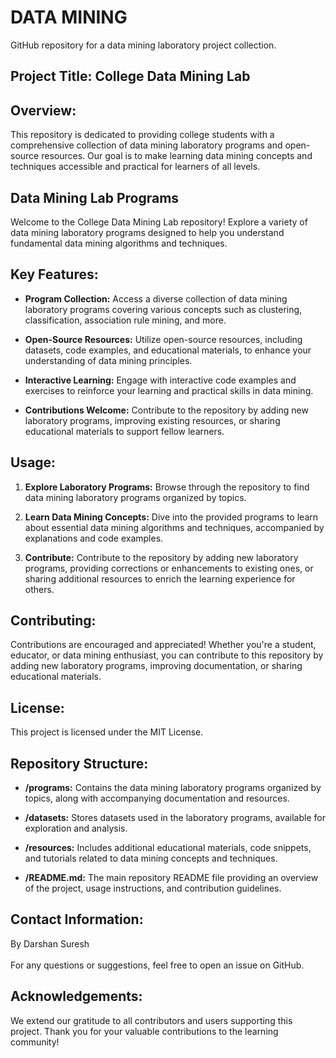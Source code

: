 # DATA MINING
  
GitHub repository for a data mining laboratory project collection.

## Project Title: College Data Mining Lab

## Overview: 
This repository is dedicated to providing college students with a comprehensive collection of data mining laboratory programs and open-source resources. Our goal is to make learning data mining concepts and techniques accessible and practical for learners of all levels.

## Data Mining Lab Programs

Welcome to the College Data Mining Lab repository! Explore a variety of data mining laboratory programs designed to help you understand fundamental data mining algorithms and techniques.

## Key Features:

- **Program Collection:** Access a diverse collection of data mining laboratory programs covering various concepts such as clustering, classification, association rule mining, and more.

- **Open-Source Resources:** Utilize open-source resources, including datasets, code examples, and educational materials, to enhance your understanding of data mining principles.

- **Interactive Learning:** Engage with interactive code examples and exercises to reinforce your learning and practical skills in data mining.

- **Contributions Welcome:** Contribute to the repository by adding new laboratory programs, improving existing resources, or sharing educational materials to support fellow learners.

## Usage:

1. **Explore Laboratory Programs:** Browse through the repository to find data mining laboratory programs organized by topics.

2. **Learn Data Mining Concepts:** Dive into the provided programs to learn about essential data mining algorithms and techniques, accompanied by explanations and code examples.

3. **Contribute:** Contribute to the repository by adding new laboratory programs, providing corrections or enhancements to existing ones, or sharing additional resources to enrich the learning experience for others.

## Contributing:

Contributions are encouraged and appreciated! Whether you're a student, educator, or data mining enthusiast, you can contribute to this repository by adding new laboratory programs, improving documentation, or sharing educational materials.

## License:

This project is licensed under the MIT License.

## Repository Structure:

- **/programs:** Contains the data mining laboratory programs organized by topics, along with accompanying documentation and resources.

- **/datasets:** Stores datasets used in the laboratory programs, available for exploration and analysis.

- **/resources:** Includes additional educational materials, code snippets, and tutorials related to data mining concepts and techniques.

- **/README.md:** The main repository README file providing an overview of the project, usage instructions, and contribution guidelines.

## Contact Information:

By Darshan Suresh <br></br>
For any questions or suggestions, feel free to open an issue on GitHub.

## Acknowledgements:
 
We extend our gratitude to all contributors and users supporting this project. Thank you for your valuable contributions to the learning community!
